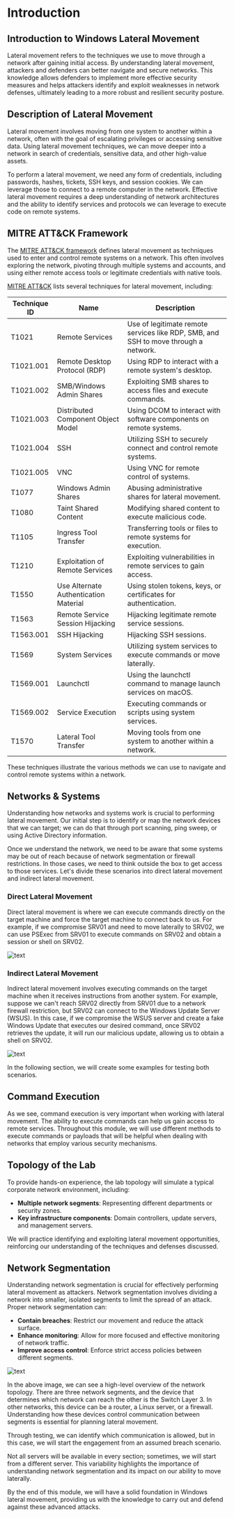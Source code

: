 
<h1>Introduction</h1>
<h2>Introduction to Windows Lateral Movement</h2>
<p>Lateral movement refers to the techniques we use to move through a network after gaining initial access. By understanding lateral movement, attackers and defenders can better navigate and secure networks. This knowledge allows defenders to implement more effective security measures and helps attackers identify and exploit weaknesses in network defenses, ultimately leading to a more robust and resilient security posture.</p>
<h2>Description of Lateral Movement</h2>
<p>Lateral movement involves moving from one system to another within a network, often with the goal of escalating privileges or accessing sensitive data. Using lateral movement techniques, we can move deeper into a network in search of credentials, sensitive data, and other high-value assets.</p>
<p>To perform a lateral movement, we need any form of credentials, including passwords, hashes, tickets, SSH keys, and session cookies. We can leverage those to connect to a remote computer in the network. Effective lateral movement requires a deep understanding of network architectures and the ability to identify services and protocols we can leverage to execute code on remote systems.</p>
<h2>MITRE ATT&amp;CK Framework</h2>
<p>The <a href="https://attack.mitre.org/tactics/TA0008/">MITRE ATT&amp;CK framework</a> defines lateral movement as techniques used to enter and control remote systems on a network. This often involves exploring the network, pivoting through multiple systems and accounts, and using either remote access tools or legitimate credentials with native tools.</p>
<p><a href="https://attack.mitre.org/tactics/TA0008/">MITRE ATT&amp;CK</a> lists several techniques for lateral movement, including:</p>
<table>
<thead>
<tr>
<th>Technique ID</th>
<th>Name</th>
<th>Description</th>
</tr>
</thead>
<tbody>
<tr>
<td>T1021</td>
<td>Remote Services</td>
<td>Use of legitimate remote services like RDP, SMB, and SSH to move through a network.</td>
</tr>
<tr>
<td>T1021.001</td>
<td>Remote Desktop Protocol (RDP)</td>
<td>Using RDP to interact with a remote system's desktop.</td>
</tr>
<tr>
<td>T1021.002</td>
<td>SMB/Windows Admin Shares</td>
<td>Exploiting SMB shares to access files and execute commands.</td>
</tr>
<tr>
<td>T1021.003</td>
<td>Distributed Component Object Model</td>
<td>Using DCOM to interact with software components on remote systems.</td>
</tr>
<tr>
<td>T1021.004</td>
<td>SSH</td>
<td>Utilizing SSH to securely connect and control remote systems.</td>
</tr>
<tr>
<td>T1021.005</td>
<td>VNC</td>
<td>Using VNC for remote control of systems.</td>
</tr>
<tr>
<td>T1077</td>
<td>Windows Admin Shares</td>
<td>Abusing administrative shares for lateral movement.</td>
</tr>
<tr>
<td>T1080</td>
<td>Taint Shared Content</td>
<td>Modifying shared content to execute malicious code.</td>
</tr>
<tr>
<td>T1105</td>
<td>Ingress Tool Transfer</td>
<td>Transferring tools or files to remote systems for execution.</td>
</tr>
<tr>
<td>T1210</td>
<td>Exploitation of Remote Services</td>
<td>Exploiting vulnerabilities in remote services to gain access.</td>
</tr>
<tr>
<td>T1550</td>
<td>Use Alternate Authentication Material</td>
<td>Using stolen tokens, keys, or certificates for authentication.</td>
</tr>
<tr>
<td>T1563</td>
<td>Remote Service Session Hijacking</td>
<td>Hijacking legitimate remote service sessions.</td>
</tr>
<tr>
<td>T1563.001</td>
<td>SSH Hijacking</td>
<td>Hijacking SSH sessions.</td>
</tr>
<tr>
<td>T1569</td>
<td>System Services</td>
<td>Utilizing system services to execute commands or move laterally.</td>
</tr>
<tr>
<td>T1569.001</td>
<td>Launchctl</td>
<td>Using the launchctl command to manage launch services on macOS.</td>
</tr>
<tr>
<td>T1569.002</td>
<td>Service Execution</td>
<td>Executing commands or scripts using system services.</td>
</tr>
<tr>
<td>T1570</td>
<td>Lateral Tool Transfer</td>
<td>Moving tools from one system to another within a network.</td>
</tr>
</tbody>
</table>
<p>These techniques illustrate the various methods we can use to navigate and control remote systems within a network.</p>
<h2>Networks &amp; Systems</h2>
<p>Understanding how networks and systems work is crucial to performing lateral movement. Our initial step is to identify or map the network devices that we can target; we can do that through port scanning, ping sweep, or using Active Directory information.</p>
<p>Once we understand the network, we need to be aware that some systems may be out of reach because of network segmentation or firewall restrictions. In those cases, we need to think outside the box to get access to those services. Let's divide these scenarios into direct lateral movement and indirect lateral movement.</p>
<h3>Direct Lateral Movement</h3>
<p>Direct lateral movement is where we can execute commands directly on the target machine and force the target machine to connect back to us. For example, if we compromise SRV01 and need to move laterally to SRV02, we can use PSExec from SRV01 to execute commands on SRV02 and obtain a session or shell on SRV02.</p>
<p><img alt="text" src="https://academy.hackthebox.com/storage/modules/263/directlateralmovement.png"/></p>
<h3>Indirect Lateral Movement</h3>
<p>Indirect lateral movement involves executing commands on the target machine when it receives instructions from another system. For example, suppose we can't reach SRV02 directly from SRV01 due to a network firewall restriction, but SRV02 can connect to the Windows Update Server (WSUS). In this case, if we compromise the WSUS server and create a fake Windows Update that executes our desired command, once SRV02 retrieves the update, it will run our malicious update, allowing us to obtain a shell on SRV02.</p>
<p><img alt="text" src="https://academy.hackthebox.com/storage/modules/263/indirectlateralmovement.png"/></p>
<p>In the following section, we will create some examples for testing both scenarios.</p>
<h2>Command Execution</h2>
<p>As we see, command execution is very important when working with lateral movement. The ability to execute commands can help us gain access to remote services. Throughout this module, we will use different methods to execute commands or payloads that will be helpful when dealing with networks that employ various security mechanisms.</p>
<h2>Topology of the Lab</h2>
<p>To provide hands-on experience, the lab topology will simulate a typical corporate network environment, including:</p>
<ul>
<li>
<strong>Multiple network segments</strong>: Representing different departments or security zones.</li>
<li>
<strong>Key infrastructure components</strong>: Domain controllers, update servers, and management servers.</li>
</ul>
<p>We will practice identifying and exploiting lateral movement opportunities, reinforcing our understanding of the techniques and defenses discussed.</p>
<h2>Network Segmentation</h2>
<p>Understanding network segmentation is crucial for effectively performing lateral movement as attackers. Network segmentation involves dividing a network into smaller, isolated segments to limit the spread of an attack. Proper network segmentation can:</p>
<ul>
<li>
<strong>Contain breaches</strong>: Restrict our movement and reduce the attack surface.</li>
<li>
<strong>Enhance monitoring</strong>: Allow for more focused and effective monitoring of network traffic.</li>
<li>
<strong>Improve access control</strong>: Enforce strict access policies between different segments.</li>
</ul>
<p><img alt="text" src="https://academy.hackthebox.com/storage/modules/263/topologysetup.png"/></p>
<p>In the above image, we can see a high-level overview of the network topology. There are three network segments, and the device that determines which network can reach the other is the Switch Layer 3. In other networks, this device can be a router, a Linux server, or a firewall. Understanding how these devices control communication between segments is essential for planning lateral movement.</p>
<p>Through testing, we can identify which communication is allowed, but in this case, we will start the engagement from an assumed breach scenario.</p>
<p>Not all servers will be available in every section; sometimes, we will start from a different server. This variability highlights the importance of understanding network segmentation and its impact on our ability to move laterally.</p>
<p>By the end of this module, we will have a solid foundation in Windows lateral movement, providing us with the knowledge to carry out and defend against these advanced attacks.</p>
